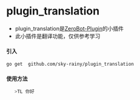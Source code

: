 # plugin_translation
- plugin_translation是[ZeroBot-Plugin](https://github.com/FloatTech/ZeroBot-Plugin)的小插件
- 此小插件是翻译功能，仅供参考学习

#### 引入
```bash
go get  github.com/sky-rainy/plugin_translation
```
#### 使用方法
```bash
   >TL 你好
```
